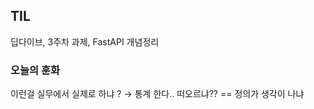 ## TIL
딥다이브, 3주차 과제, FastAPI 개념정리<br>

### 오늘의 훈화
이런걸 실무에서 실제로 하냐 ?  → 통계 한다.. 
떠오르냐?? == 정의가 생각이 나냐



